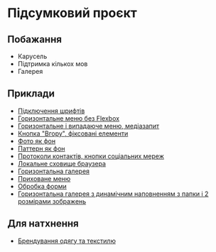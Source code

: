 # Підсумковий проєкт

## Побажання

- Карусель
- Підтримка кількох мов
- Галерея

## Приклади

- [Підключення шрифтів](https://github.com/s-z-rcpto/study/blob/master/css/day15/3-font.css)
- [Горизонтальне меню без Flexbox](https://github.com/s-z-rcpto/study/blob/master/css/day19/2-menu.css)
- [Горизонтальне і випадаюче меню, медіазапит](https://github.com/s-z-rcpto/study/blob/master/css/day23/1-menu.css)
- [Кнопка "Вгору", фіксовані елементи](https://github.com/s-z-rcpto/study/blob/master/css/day19/1-position.css)
- [Фото як фон](https://github.com/s-z-rcpto/study/blob/master/css/day15/1-background.css)
- [Паттерн як фон](https://github.com/s-z-rcpto/study/blob/master/css/day15/2-background.css)
- [Протоколи контактів, кнопки соціальних мереж](https://github.com/s-z-rcpto/s-z-rcpto.github.io/blob/main/index.html)
- [Локальне сховище браузера](https://github.com/s-z-rcpto/study/tree/master/js/local-storage)
- [Горизонтальна галерея](https://github.com/s-z-rcpto/study/tree/master/js/horizontal-gallery)
- [Приховане меню](https://github.com/s-z-rcpto/study/tree/master/js/hidden-menu)
- [Обробка форми](https://github.com/s-z-rcpto/study/tree/master/js/form-validation)
- [Горизонтальна галерея з динамічним наповненням з папки і 2 розмірами зображень](https://github.com/s-z-rcpto/study/tree/master/php/horizontal-gallery)

## Для натхнення

- [Брендування одягу та текстилю](https://branding.in.ua/)

